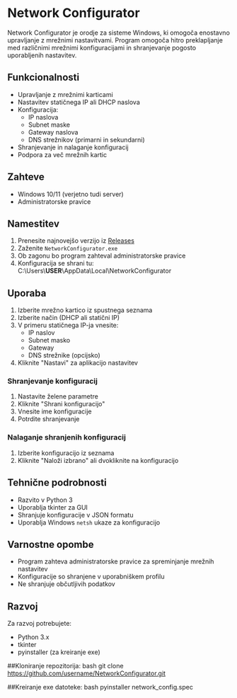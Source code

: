 # Network Configurator

Network Configurator je orodje za sisteme Windows, ki omogoča enostavno upravljanje z mrežnimi nastavitvami. Program omogoča hitro preklapljanje med različnimi mrežnimi konfiguracijami in shranjevanje pogosto uporabljenih nastavitev.

## Funkcionalnosti

- Upravljanje z mrežnimi karticami
- Nastavitev statičnega IP ali DHCP naslova
- Konfiguracija:
  - IP naslova
  - Subnet maske
  - Gateway naslova
  - DNS strežnikov (primarni in sekundarni)
- Shranjevanje in nalaganje konfiguracij
- Podpora za več mrežnih kartic

## Zahteve

- Windows 10/11 (verjetno tudi server)
- Administratorske pravice

## Namestitev

1. Prenesite najnovejšo verzijo iz [Releases](https://github.com/erikklavora/NetworkConfigurator/releases)
2. Zaženite `NetworkConfigurator.exe`
3. Ob zagonu bo program zahteval administratorske pravice
4. Konfiguracija se shrani tu: C:\Users\\**USER**\AppData\Local\NetworkConfigurator

## Uporaba

1. Izberite mrežno kartico iz spustnega seznama
2. Izberite način (DHCP ali statični IP)
3. V primeru statičnega IP-ja vnesite:
   - IP naslov
   - Subnet masko
   - Gateway
   - DNS strežnike (opcijsko)
4. Kliknite "Nastavi" za aplikacijo nastavitev

### Shranjevanje konfiguracij

1. Nastavite želene parametre
2. Kliknite "Shrani konfiguracijo"
3. Vnesite ime konfiguracije
4. Potrdite shranjevanje

### Nalaganje shranjenih konfiguracij

1. Izberite konfiguracijo iz seznama
2. Kliknite "Naloži izbrano" ali dvokliknite na konfiguracijo

## Tehnične podrobnosti

- Razvito v Python 3
- Uporablja tkinter za GUI
- Shranjuje konfiguracije v JSON formatu
- Uporablja Windows `netsh` ukaze za konfiguracijo

## Varnostne opombe

- Program zahteva administratorske pravice za spreminjanje mrežnih nastavitev
- Konfiguracije so shranjene v uporabniškem profilu
- Ne shranjuje občutljivih podatkov

## Razvoj

Za razvoj potrebujete:
- Python 3.x
- tkinter
- pyinstaller (za kreiranje exe)

##Kloniranje repozitorija:
bash
git clone https://github.com/username/NetworkConfigurator.git

##Kreiranje exe datoteke:
bash
pyinstaller network_config.spec
